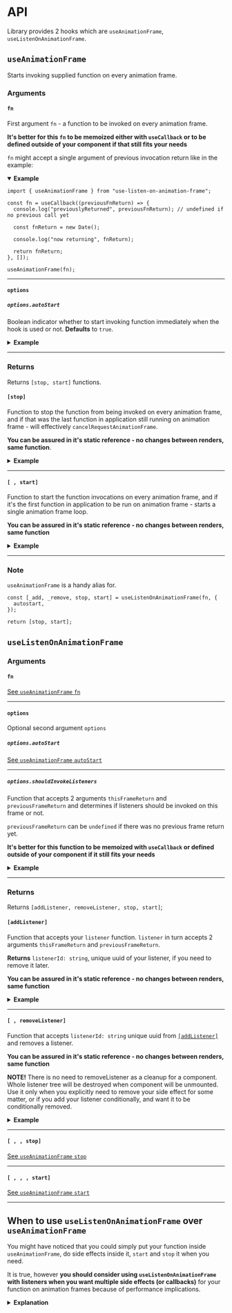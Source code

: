 # API

Library provides 2 hooks which are `useAnimationFrame`, `useListenOnAnimationFrame`.

## `useAnimationFrame`

Starts invoking supplied function on every animation frame.

### Arguments

#### `fn`

First argument `fn` - a function to be invoked on every animation frame.

**It's better for this `fn` to be memoized either with `useCallback` or to be defined outside of your component if that still fits your needs**

`fn` might accept a single argument of previous invocation return like in the example:

<details open>
  <summary><b>Example</b></summary>

```tsx
import { useAnimationFrame } from "use-listen-on-animation-frame";

const fn = useCallback((previousFnReturn) => {
  console.log("previouslyReturned", previousFnReturn); // undefined if no previous call yet

  const fnReturn = new Date();

  console.log("now returning", fnReturn);

  return fnReturn;
}, []);

useAnimationFrame(fn);
```

</details>

---

#### `options`

##### `options.autoStart`

Boolean indicator whether to start invoking function immediately when the hook is used or not. **Defaults** to `true`.

<details>
  <summary><b>Example</b></summary>

```tsx
const [_stop, start] = useAnimationFrame(fn, {
  autoStart: false,
});

useEffect(() => {
  if (somethingIsGood) {
    start();
  }
}, [start]);
```

</details>

---

### Returns

Returns `[stop, start]` functions.

#### `[stop]`

Function to stop the function from being invoked on every animation frame, and if that was the last function in application still running on animation frame - will effectively `cancelRequestAnimationFrame`.

**You can be assured in it's static reference - no changes between renders, same function**.

<details>
  <summary><b>Example</b></summary>

<!-- prettier-ignore-start -->
```tsx
const [stop] = useAnimationFrame(fn);

useEffect(() => {
  if (somethingIsWrong) {
    stop();
  }
}, [stop]);

```
<!-- prettier-ignore-end -->

</details>

---

#### `[ , start]`

Function to start the function invocations on every animation frame, and if it's the first function in application to be run on animation frame - starts a single animation frame loop.

**You can be assured in it's static reference - no changes between renders, same function**

<details>
  <summary><b>Example</b></summary>

```tsx
const [stop, start] = useAnimationFrame(fn);

useEffect(() => {
  if (somethingIsWrong) {
    stop();
  }
}, [stop]);

useEffect(() => {
  if (somethingIsGoodAgain) {
    start();
  }
}, [start]);
```

</details>

---

### Note

`useAnimationFrame` is a handy alias for.

```tsx
const [_add, _remove, stop, start] = useListenOnAnimationFrame(fn, {
  autostart,
});

return [stop, start];
```

## `useListenOnAnimationFrame`

### Arguments

#### `fn`

[See `useAnimationFrame` `fn`](#fn)

---

#### `options`

Optional second argument `options`

##### `options.autoStart`

[See `useAnimationFrame` `autoStart`](#optionsautostart)

---

##### `options.shouldInvokeListeners`

Function that accepts 2 arguments `thisFrameReturn` and `previousFrameReturn` and determines if listeners should be invoked on this frame or not.

`previousFrameReturn` can be `undefined` if there was no previous frame return yet.

**It's better for this function to be memoized with `useCallback` or defined outside of your component if it still fits your needs**

<details>
  <summary><b>Example</b></summary>

```tsx
const shouldInvokeListeners = useCallback(
  (thisFrameReturn, previousFrameReturn) => {
    /** invoke listeners only if this frame return is bigger than 5 or previous frame return is bigger than 3 */
    return thisFrameReturn > 5 || previousFrameReturn < 3;
  },
  []
);

const [addFrameListener] = useListenOnAnimationFrame(fn, {
  shouldInvokeListeners,
});
```

</details>

---

### Returns

Returns `[addListener, removeListener, stop, start]`;

#### `[addListener]`

Function that accepts your `listener` function.
`listener` in turn accepts 2 arguments `thisFrameReturn` and `previousFrameReturn`.

**Returns** `listenerId: string`, unique uuid of your listener, if you need to remove it later.

**You can be assured in it's static reference - no changes between renders, same function**

<details>
  <summary><b>Example</b></summary>

```tsx
const fn = useCallback(() => {
  return new Date().getTime();
}, []);

const [addListener] = useListenOnAnimationFrame(fn);

useEffect(() => {
  addListener((thisFrameReturn, previousFrameReturn) => {
    console.log("this frame returned", thisFrameReturn);

    // possibly undefined if no previous call yet
    if (previousFrameReturn !== undefined) {
      console.log("previous frame returned", previousFrameReturn);
    }

    // do anything
  });
}, [addListener]);
```

</details>

---

#### `[ , removeListener]`

Function that accepts `listenerId: string` unique uuid from [`[addListener]`](#addlistener) and removes a listener.

**You can be assured in it's static reference - no changes between renders, same function**

**NOTE!** There is no need to removeListener as a cleanup for a component. Whole listener tree will be destroyed when component will be unmounted. Use it only when you explicitly need to remove your side effect for some matter, or if you add your listener conditionally, and want it to be conditionally removed.

<details>
  <summary><b>Example</b></summary>

```tsx
const [addListener, removeListener] = useListenOnAnimationFrame(fn);

const [listenerId, setListenerId] = useState<string>();

useEffect(() => {
  if (somethingGoodHappened) {
    setListenerId(
      addListener(() => {
        // do anything
      })
    );
  }
}, [addListener, somethingGoodHappened]);

useEffect(() => {
  if (somethingBadHappened) {
    removeListener(listenerId);
  }
}, [removeListener, listenerId, somethingBadHappened]);
```

</details>

---

#### `[ , , stop]`

[See `useAnimationFrame` `stop`](#stop)

---

#### `[ , , , start]`

[See `useAnimationFrame` `start`](#start)

---

## When to use `useListenOnAnimationFrame` over `useAnimationFrame`

You might have noticed that you could simply put your function inside `useAnimationFrame`, do side effects inside it, `start` and `stop` it when you need.

It is true, however **you should consider using `useListenOnAnimationFrame` with listeners when you want multiple side effects (or callbacks)** for your function on animation frames because of performance implications.

<details>
  <summary><b>Explanation</b></summary>

Comparing

```tsx
import { useAnimationFrame } from "use-listen-on-animation-frame";

const biggerThan2S = () => {
  if (video.currentTime > 2) {
    console.log("video current time is bigger than 2s");
  }
};

const lesserThan5S = () => {
  if (video.currentTime < 5) {
    console.log("video current time is lesser than 5s");
  }
};

const seekToStartWhenReached10S = () => {
  if (video.currentTime >= 10) {
    video.currentTime = 0;
  }
};

useAnimationFrame(biggerThan2S);
useAnimationFrame(lesserThan5S);
useAnimationFrame(seekToStartWhenReached10S);
```

This will effectively call `video.currentTime` 3 times on every animation frame and do some side effects. Instead, we could track `video.currentTime` specifically once and add listeners to it.

This way, tracked function (`video.currentTime` in this example, but could be something really heavy) will only be invoked once on each animation frame:

```tsx
import { useListenOnAnimationFrame } from "use-listen-on-animation-frame";

const getCurrentTime = () => video.currentTime;

const biggerThan2S = (currentTime) => {
  if (currentTime > 2) {
    console.log("video current time is bigger than 2s");
  }
};

const lesserThan5S = (currentTime) => {
  if (currentTime < 5) {
    console.log("video current time is lesser than 5s");
  }
};

const seekToStartWhenReached10S = (currentTime) => {
  if (currentTime >= 10) {
    video.currentTime = 0;
  }
};

const [addListener] = useListenOnAnimationFrame(getCurrentTime);

useEffect(() => {
  addListener(biggerThan2S);
  addListener(lesserThan5S);
  addListener(seekToStartWhenReached10S);
}, [addListener]);
```

Which will effectively call `video.currentTime` once on each animationFrame and 3 listeners to it.

</details>

